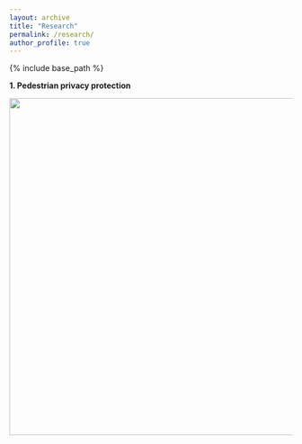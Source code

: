 ```yaml
---
layout: archive
title: "Research"
permalink: /research/
author_profile: true
---
```

{% include base_path %}

**1. Pedestrian privacy protection**

<!-- <img align="center" width="600" src="/images/word cloud.png" />  -->

<p align="center"> 
  <img width="600" src="/images/research/3PFS.png" />
</p>
